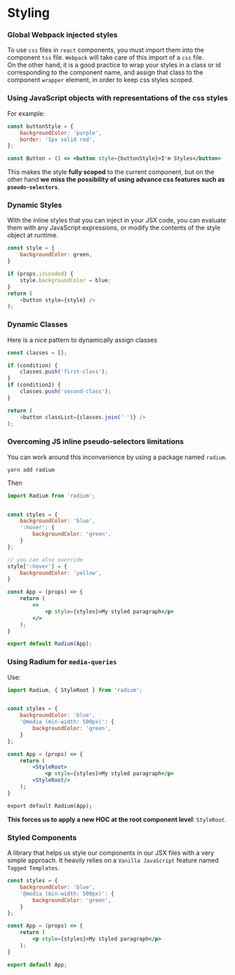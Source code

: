 # Styling


### Global Webpack injected styles
To use `css` files in `react` components, you must import them into the component `tsx` file. `Webpack` will take care of this import of a `css` file.  
On the other hand, it is a good practice to wrap your styles in a class or id corresponding to the component name, and assign that class to the component `wrapper` element, in order to keep css styles scoped.

### Using JavaScript objects with representations of the css styles
For example:
```jsx
const buttonStyle = {
	backgroundColor: 'purple',
	border: '1px solid red',
};

const Button = () => <button style={buttonStyle}>I'm Styles</button>
```
This makes the style **fully scoped** to the current component, but on the other hand **we miss the possibility of using advance css features such as `pseudo-selectors`**.

### Dynamic Styles
With the inline styles that you can inject in your JSX code, you can evaluate them with any JavaScript expressions, or modify the contents of the style object at runtime.
```javascript
const style = {
	backgroundColor: green,
}

if (props.isLoaded) {
	style.backgroundColor = blue;
}
return (
	<button style={style} />
);
```

### Dynamic Classes
Here is a nice pattern to dynamically assign classes
```javascript
const classes = [];

if (condition) {
	classes.push('first-class');
}
if (condition2) {
	classes.push('second-class');
}

return (
	<button classList={classes.join(' ')} />
);
```

### Overcoming JS inline pseudo-selectors limitations
You can work around this inconvenience by using a package named `radium`.
```
yarn add radium
```
Then
```jsx
import Radium from 'radium';


const styles = {
	backgroundColor: 'blue',
	':hover': {
		backgroundColor: 'green',
	}
};

// you can also override
style[':hover'] = {
	backgroundColor: 'yellow',
}

const App = (props) => {
	return (
		<>
			<p style={styles}>My styled paragraph</p>
		</>
	);
}

export default Radium(App);
```

### Using Radium for `media-queries`
Use:
```jsx
import Radium, { StyleRoot } from 'radium';


const styles = {
	backgroundColor: 'blue',
	'@media (min-width: 500px)': {
		backgroundColor: 'green',
	}
};

const App = (props) => {
	return (
		<StyleRoot>
			<p style={styles}>My styled paragraph</p>
		<StyleRoot/>
	);
}

export default Radium(App);
```
**This forces us to apply a new HOC at the root component level**: `StyleRoot`.

### Styled Components
A library that helps us style our components in our JSX files with a very simple approach. It heavily relies on a `Vanilla JavaScript` feature named `Tagged Templates`.
```jsx
const styles = {
	backgroundColor: 'blue',
	'@media (min-width: 500px)': {
		backgroundColor: 'green',
	}
};

const App = (props) => {
	return (
		<p style={styles}>My styled paragraph</p>
	);
}

export default App;
```
